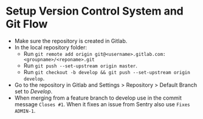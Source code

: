 # Setup Version Control System and Git Flow

- Make sure the repository is created in Gitlab.
- In the local repository folder:
    - Run `git remote add origin git@<username>.gitlab.com:<groupname>/<reponame>.git`
    - Run `git push --set-upstream origin master`.
    - Run `git checkout -b develop && git push --set-upstream origin develop`.
- Go to the repository in Gitlab and Settings > Repository > Default Branch set to *Develop*.
- When merging from a feature branch to develop use in the commit message `Closes #1`. When it fixes an issue from Sentry also use `Fixes ADMIN-1`.
